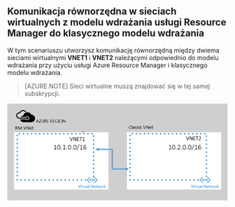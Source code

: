 ## Komunikacja równorzędna w sieciach wirtualnych z modelu wdrażania usługi Resource Manager do klasycznego modelu wdrażania

W tym scenariuszu utworzysz komunikację równorzędną między dwiema sieciami wirtualnymi **VNET1** i **VNET2** należącymi odpowiednio do modelu wdrażania przy użyciu usługi Azure Resource Manager i klasycznego modelu wdrażania.

> [AZURE.NOTE] Sieci wirtualne muszą znajdować się w tej samej subskrypcji.

![scenariusz wdrażania asm do arm](./media/virtual-networks-create-vnetpeering-scenario-asmtoarm-include/figure01.PNG)


<!--HONumber=Sep16_HO3-->


